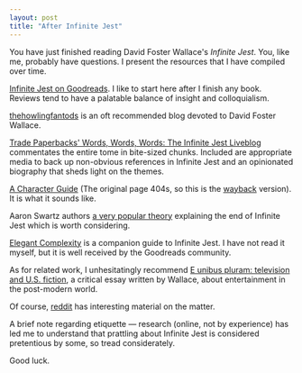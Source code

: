 ```yaml
---
layout: post
title: "After Infinite Jest"
---
```


You have just finished reading David Foster Wallace's _Infinite Jest_. You, like me, probably have questions. I present the resources that I have compiled over time.

[Infinite Jest on Goodreads](https://www.goodreads.com/book/show/6759.Infinite_Jest?ac=1). I like to start here after I finish any book. Reviews tend to have a palatable balance of insight and colloquialism.

[thehowlingfantods](http://thehowlingfantods.com/dfw/) is an oft recommended blog devoted to David Foster Wallace.

[Trade Paperbacks' Words, Words, Words: The Infinite Jest Liveblog](http://tradepaperbacks.wordpress.com/wordswordswords/) commentates the entire tome in bite-sized chunks. Included are appropriate media to back up non-obvious references in Infinite Jest and an opinionated biography that sheds light on the themes.

[A Character Guide](http://web.archive.org/web/20040811014451/http://www.ilstu.edu/~tffeene/ij/characterguide.html) (The original page 404s, so this is the [wayback](http://www.waybackmachine.org/) version). It is what it sounds like.

Aaron Swartz authors [a very popular theory](http://www.aaronsw.com/weblog/ijend) explaining the end of Infinite Jest which is worth considering.

[Elegant Complexity](https://www.goodreads.com/book/show/1655890.Elegant_Complexity__A_Study_of_David_Foster_Wallace_s_Infinite_Jest) is a companion guide to Infinite Jest. I have not read it myself, but it is well received by the Goodreads community.

As for related work, I unhesitatingly recommend [E unibus pluram: television and U.S. fiction](http://jsomers.net/DFW_TV.pdf), a critical essay written by Wallace, about entertainment in the post-modern world.

Of course, [reddit](http://www.reddit.com/search?q=infinite+jest) has interesting material on the matter.

A brief note regarding etiquette — research (online, not by experience) has led me to understand that prattling about Infinite Jest is considered pretentious by some, so tread considerately.

Good luck.
